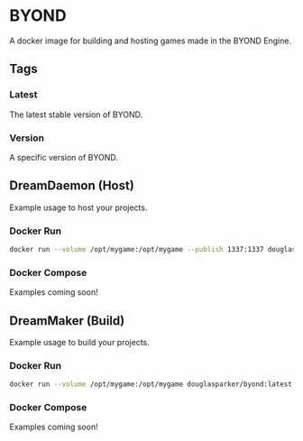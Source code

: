 # BYOND

A docker image for building and hosting games made in the BYOND Engine.

## Tags

### Latest

The latest stable version of BYOND.

### Version

A specific version of BYOND.

## DreamDaemon (Host)

Example usage to host your projects.

### Docker Run

```sh
docker run --volume /opt/mygame:/opt/mygame --publish 1337:1337 douglasparker/byond:latest DreamMaker /opt/mygame/mygame.dmb
```

### Docker Compose

Examples coming soon!

## DreamMaker (Build)

Example usage to build your projects.

### Docker Run

```sh
docker run --volume /opt/mygame:/opt/mygame douglasparker/byond:latest DreamMaker /opt/mygame/mygame.dme
```

### Docker Compose

Examples coming soon!

